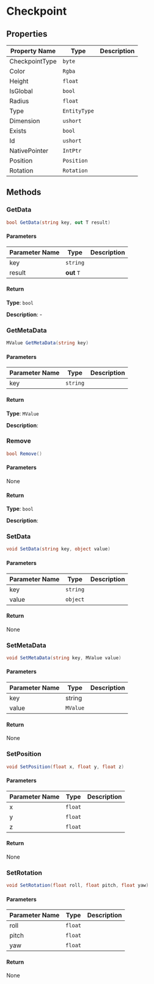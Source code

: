 # Checkpoint

## Properties

| Property Name  | Type         | Description |
| -------------- | ------------ | ----------- |
| CheckpointType | `byte`       |             |
| Color          | `Rgba`       |             |
| Height         | `float`      |             |
| IsGlobal       | `bool`       |             |
| Radius         | `float`      |             |
| Type           | `EntityType` |             |
| Dimension      | `ushort`     |             |
| Exists         | `bool`       |             |
| Id             | `ushort`     |             |
| NativePointer  | `IntPtr`     |             |
| Position       | `Position`   |             |
| Rotation       | `Rotation`   |             |


## Methods

### GetData

```csharp
bool GetData(string key, out T result)
```



#### Parameters

| Parameter Name | Type        | Description |
| -------------- | ----------- | ----------- |
| key            | `string`    |             |
| result         | **out** `T` |             |

#### Return

**Type**: `bool`

**Description**: -


### GetMetaData

```csharp
MValue GetMetaData(string key)
```



#### Parameters

| Parameter Name | Type     | Description |
| -------------- | -------- | ----------- |
| key            | `string` |             |

#### Return

**Type**: `MValue`

**Description**:



### Remove

```csharp
bool Remove()
```



#### Parameters

None

#### Return

**Type**: `bool`

**Description**:


### SetData

```csharp
void SetData(string key, object value)
```



#### Parameters

| Parameter Name | Type     | Description |
| -------------- | -------- | ----------- |
| key            | `string` |             |
| value          | `object` |             |

#### Return

None


### SetMetaData

```csharp
void SetMetaData(string key, MValue value)
```



#### Parameters

| Parameter Name | Type     | Description |
| -------------- | -------- | ----------- |
| key            | string   |             |
| value          | `MValue` |             |

#### Return

None


### SetPosition

```csharp
void SetPosition(float x, float y, float z)
```



#### Parameters

| Parameter Name | Type    | Description |
| -------------- | ------- | ----------- |
| x              | `float` |             |
| y              | `float` |             |
| z              | `float` |             |



#### Return

None


### SetRotation

```csharp
void SetRotation(float roll, float pitch, float yaw)
```



#### Parameters

| Parameter Name | Type    | Description |
| -------------- | ------- | ----------- |
| roll           | `float` |             |
| pitch          | `float` |             |
| yaw            | `float` |             |

#### Return

None

